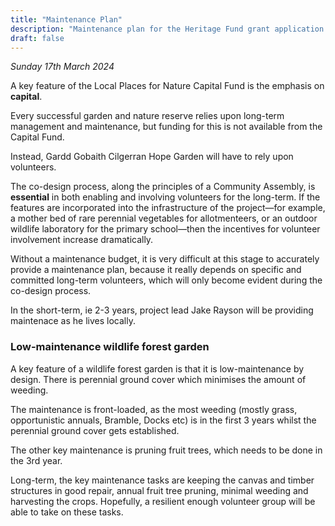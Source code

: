 ```yaml
---
title: "Maintenance Plan"
description: "Maintenance plan for the Heritage Fund grant application for Gardd Gobaith Cilgerran Hope Garden "
draft: false
---
```


*Sunday 17th March 2024*

A key feature of the Local Places for Nature Capital Fund is the emphasis on **capital**.

Every successful garden and nature reserve relies upon long-term management and maintenance, but funding for this is not available from the Capital Fund.

Instead, Gardd Gobaith Cilgerran Hope Garden will have to rely upon volunteers.

The co-design process, along the principles of a Community Assembly, is **essential** in both enabling and involving volunteers for the long-term. If the features are incorporated into the infrastructure of the project—for example, a mother bed of rare perennial vegetables for allotmenteers, or an outdoor wildlife laboratory for the primary school—then the incentives for volunteer involvement increase dramatically.

Without a maintenance budget, it is very difficult at this stage to accurately provide a maintenance plan, because it really depends on specific and committed long-term volunteers, which will only become evident during the co-design process.

In the short-term, ie 2-3 years, project lead Jake Rayson will be providing maintenace as he lives locally.

### Low-maintenance wildlife forest garden

A key feature of a wildlife forest garden is that it is low-maintenance by design. There is perennial ground cover which minimises the amount of weeding.

The maintenance is front-loaded, as the most weeding (mostly grass, opportunistic annuals, Bramble, Docks etc) is in the first 3 years whilst the perennial ground cover gets established.

The other key maintenance is pruning fruit trees, which needs to be done in the 3rd year.

Long-term, the key maintenance tasks are keeping the canvas and timber structures in good repair, annual fruit tree pruning, minimal weeding and harvesting the crops. Hopefully, a resilient enough volunteer group will be able to take on these tasks.
